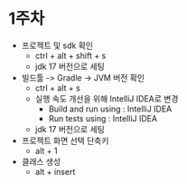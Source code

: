 # 1주차
- 프로젝트 및 sdk 확인
  - ctrl + alt + shift + s
  - jdk 17 버전으로 세팅
- 빌드툴 -> Gradle -> JVM 버전 확인
  - ctrl + alt + s
  - 실행 속도 개선을 위해 IntelliJ IDEA로 변경
    - Build and run using : IntelliJ IDEA
    - Run tests using : IntelliJ IDEA
  - jdk 17 버전으로 세팅
- 프로젝트 화면 선택 단축키
  - alt + 1
- 클래스 생성
  - alt + insert
